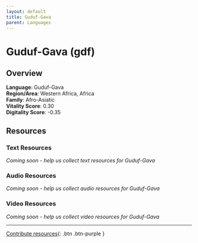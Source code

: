 ```yaml
---
layout: default
title: Guduf-Gava
parent: Languages
---
```


# Guduf-Gava (gdf)

## Overview

**Language**: Guduf-Gava  
**Region/Area**: Western Africa, Africa  
**Family**: Afro-Asiatic  
**Vitality Score**: 0.30  
**Digitality Score**: -0.35  

## Resources

### Text Resources
*Coming soon - help us collect text resources for Guduf-Gava*

### Audio Resources
*Coming soon - help us collect audio resources for Guduf-Gava*

### Video Resources
*Coming soon - help us collect video resources for Guduf-Gava*

---

[Contribute resources](https://fairtrain.github.io/){: .btn .btn-purple }
